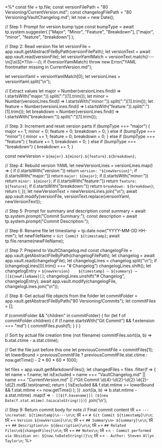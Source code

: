 <%*
const file = tp.file;
const versionFilePath = "80 Versioning/CurrentVersion.md";
const changelogFilePath = "80 Versioning/VaultChangelog.md";
let now = new Date();

// Step 1: Prompt for version bump type
const bumpType = await tp.system.suggester(
	["Major", "Minor", "Feature", "Breakdown"],
	["major", "minor", "feature", "breakdown"]
);

// Step 2: Read version file
let versionFile = app.vault.getAbstractFileByPath(versionFilePath);
let versionText = await app.vault.read(versionFile);
let versionYamlMatch = versionText.match(/---\n([\s\S]*?)\n---/);
if (!versionYamlMatch) throw new Error("YAML frontmatter missing in CurrentVersion.md");

let versionYaml = versionYamlMatch[0];
let versionLines = versionYaml.split("\n");

// Extract values
let major = Number(versionLines.find(l => l.startsWith("major:")).split(":")[1].trim());
let minor = Number(versionLines.find(l => l.startsWith("minor:")).split(":")[1].trim());
let feature = Number(versionLines.find(l => l.startsWith("feature:")).split(":")[1].trim());
let breakdown = Number(versionLines.find(l => l.startsWith("breakdown:")).split(":")[1].trim());

// Step 3: Increment and reset version parts
if (bumpType === "major") {
	major += 1; minor = 0; feature = 0; breakdown = 0;
} else if (bumpType === "minor") {
	minor += 1; feature = 0; breakdown = 0;
} else if (bumpType === "feature") {
	feature += 1; breakdown = 0;
} else if (bumpType === "breakdown") {
	breakdown += 1;
}

const newVersion = `${major}.${minor}.${feature}.${breakdown}`;

// Step 4: Rebuild version YAML
let newVersionLines = versionLines.map(l => {
	if (l.startsWith("version:")) return `version: "${newVersion}"`;
	if (l.startsWith("major:")) return `major: ${major}`;
	if (l.startsWith("minor:")) return `minor: ${minor}`;
	if (l.startsWith("feature:")) return `feature: ${feature}`;
	if (l.startsWith("breakdown:")) return `breakdown: ${breakdown}`;
	return l;
});
let newVersionText = newVersionLines.join("\n");
await app.vault.modify(versionFile, versionText.replace(versionYaml, newVersionText));

// Step 5: Prompt for summary and description
const summary = await tp.system.prompt("Commit Summary:");
const description = await tp.system.prompt("Commit Description:");

// Step 6: Rename file
let timestamp = tp.date.now("YYYY-MM-DD HH-mm");
let newFileName = `Git Commit ${timestamp}`;
await tp.file.rename(newFileName);

// Step 7: Prepend to VaultChangelog.md
const changelogFile = app.vault.getAbstractFileByPath(changelogFilePath);
let changelog = await app.vault.read(changelogFile);
let changelogLines = changelog.split("\n");
if (changelogLines[0].trim() === "# Changelog") changelogLines.shift();
let changelogEntry = `${newVersion}    ${timestamp} – ${summary} → [[${newFileName}]]`;
changelogLines.unshift("# Changelog", changelogEntry);
await app.vault.modify(changelogFile, changelogLines.join("\n"));

// Step 8: Get actual file objects from the folder
let commitFolder = app.vault.getAbstractFileByPath("80 Versioning/Commits");
let commitFiles = [];

if (commitFolder && "children" in commitFolder) {
  for (let f of commitFolder.children) {
    if (f.name.startsWith("Git Commit") && f.extension === "md") {
      commitFiles.push(f);
    }
  }
}

// Sort by actual file creation time (not filename)
commitFiles.sort((a, b) => b.stat.ctime - a.stat.ctime);

// Get the file just before this one
let previousCommitFile = commitFiles[1];
let lowerBound = previousCommitFile ? previousCommitFile.stat.ctime : now.getTime() - 2 * 60 * 60 * 1000;

let files = app.vault.getMarkdownFiles();
let changedFiles = files
	.filter(f => {
		let name = f.name;
		let isExcluded =
			name === "VaultChangelog.md" ||
			name === "CurrentVersion.md" ||
			/^Git Commit \d{4}-\d{2}-\d{2} \d{2}-\d{2}\.md$/.test(name);
		return (
			!isExcluded &&
			f.stat.mtime >= lowerBound &&
			f.stat.mtime <= now.getTime()
		);
	})
	.sort((a, b) => b.stat.mtime - a.stat.mtime)
	.map(f => `- [[${f.basename}]] (${new Date(f.stat.mtime).toLocaleString()})`)
	.join('\n');

// Step 9: Return commit body for note
// Final commit content
tR += `---\ncreated: ${timestamp}\n---\n\n`;
tR += `# Git Commit ${timestamp}\n\n`;
tR += `Version ${newVersion}\n\n`;
tR += `## Summary\n> ${summary}\n\n`;
tR += `## Description\n> ${description}\n\n`;
tR += `## Related Files\n${changedFiles}\n\n`;
tR += `## Notes\n`;
tR += `- Commit performed via Obsidian on: ${now.toDateString()}\n`;
tR += `- Author: Steven Allyn Taylor\n`;
%>
